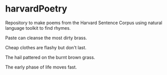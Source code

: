 # harvardPoetry
Repository to make poems from the Harvard Sentence Corpus using natural language toolkit to find rhymes. 


Paste can cleanse the most dirty brass.

Cheap clothes are flashy but don't last.

The hail pattered on the burnt brown grass.

The early phase of life moves fast.
